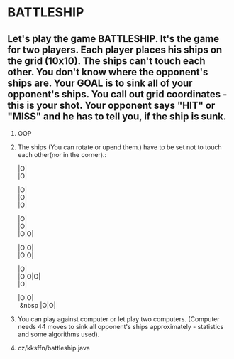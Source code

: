 
# BATTLESHIP #

Let's play the game BATTLESHIP.
It's the game for two players. Each player places his ships on the grid (10x10). The ships can't touch each other. 
You don't know where the opponent's ships are.
Your GOAL is to sink all of your opponent's ships.
You call out grid coordinates - this is your shot. 
Your opponent says "HIT" or "MISS" and he has to tell you, if the ship is sunk.
---
1. OOP
2. The ships (You can rotate or upend them.) have to be set not to touch each other(nor in the corner).:

  	|O|    
  	|O|
  
  	|O|    
    |O|    
  	|O|
  
  	|O|    
  	|O|    
  	|O|O|
  
  	|O|O|    
  	|O|O|
  
  	|O|  
  |O|O|O|  
    |O|
  
  	|O|O|    
 &nbsp;&nbsp 	  |O|O|
 
3. You can play against computer or let play two computers. 
(Computer needs 44 moves to sink all opponent's ships approximately - statistics and some algorithms used).   

4. cz/kksffn/battleship.java

